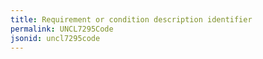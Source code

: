 ```yaml
---
title: Requirement or condition description identifier
permalink: UNCL7295Code
jsonid: uncl7295code
---
```

